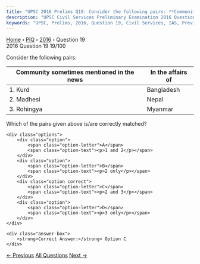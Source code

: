 ```yaml
---
title: "UPSC 2016 Prelims Q19: Consider the following pairs: **Community sometimes mentione..."
description: "UPSC Civil Services Preliminary Examination 2016 Question 19 with options and answer"
keywords: "UPSC, Prelims, 2016, Question 19, Civil Services, IAS, Previous Year Questions"
---
```


<nav class="breadcrumb">
    <a href="../../">Home</a>
    <span>›</span>
    <a href="../">PIQ</a>
    <span>›</span>
    <a href="./">2016</a>
    <span>›</span>
    <span>Question 19</span>
</nav>

<div class="question-header">
    <div class="question-meta">
        <span class="year-badge">2016</span>
        <span class="question-number">Question 19</span>
        <span class="progress">19/100</span>
    </div>
    <div class="progress-bar">
        <div class="progress-fill" style="width: 19.0%"></div>
    </div>
</div>

<div class="question-content">
    <div class="question-text">
        <p>Consider the following pairs:</p>
<table>
<thead>
<tr>
<th><strong>Community sometimes mentioned in the news</strong></th>
<th><strong>In the affairs of</strong></th>
</tr>
</thead>
<tbody>
<tr>
<td>1. Kurd</td>
<td>Bangladesh</td>
</tr>
<tr>
<td>2. Madhesi</td>
<td>Nepal</td>
</tr>
<tr>
<td>3. Rohingya</td>
<td>Myanmar</td>
</tr>
</tbody>
</table>
<p>Which of the pairs given above is/are correctly matched?</p>
    </div>
    
    <div class="options">
        <div class="option">
            <span class="option-letter">A</span>
            <span class="option-text"><p>1 and 2</p></span>
        </div>
        <div class="option">
            <span class="option-letter">B</span>
            <span class="option-text"><p>2 only</p></span>
        </div>
        <div class="option correct">
            <span class="option-letter">C</span>
            <span class="option-text"><p>2 and 3</p></span>
        </div>
        <div class="option">
            <span class="option-letter">D</span>
            <span class="option-text"><p>3 only</p></span>
        </div>
    </div>

    <div class="answer-box">
        <strong>Correct Answer:</strong> Option C
    </div>
</div>

<div class="question-nav">
    <a href="../q018-which-of-the-following-best-describes-the-term-imp/" class="nav-btn prev">← Previous</a>
    <a href="../" class="nav-btn center">All Questions</a>
    <a href="../q020-with-reference-to-organization-for-the-prohibition/" class="nav-btn next">Next →</a>
</div>
